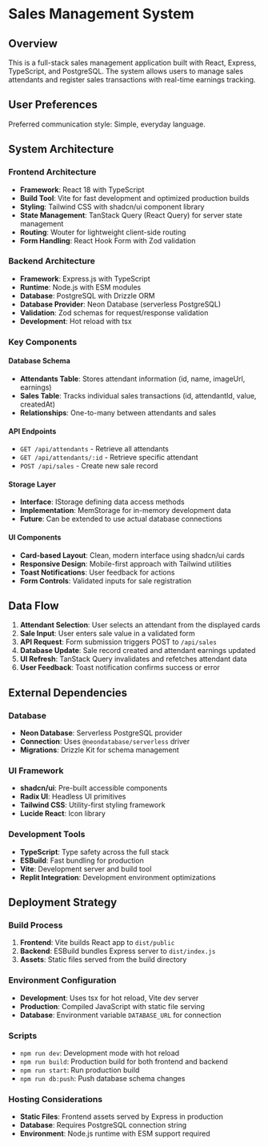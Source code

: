 # Sales Management System

## Overview

This is a full-stack sales management application built with React, Express, TypeScript, and PostgreSQL. The system allows users to manage sales attendants and register sales transactions with real-time earnings tracking.

## User Preferences

Preferred communication style: Simple, everyday language.

## System Architecture

### Frontend Architecture
- **Framework**: React 18 with TypeScript
- **Build Tool**: Vite for fast development and optimized production builds
- **Styling**: Tailwind CSS with shadcn/ui component library
- **State Management**: TanStack Query (React Query) for server state management
- **Routing**: Wouter for lightweight client-side routing
- **Form Handling**: React Hook Form with Zod validation

### Backend Architecture
- **Framework**: Express.js with TypeScript
- **Runtime**: Node.js with ESM modules
- **Database**: PostgreSQL with Drizzle ORM
- **Database Provider**: Neon Database (serverless PostgreSQL)
- **Validation**: Zod schemas for request/response validation
- **Development**: Hot reload with tsx

### Key Components

#### Database Schema
- **Attendants Table**: Stores attendant information (id, name, imageUrl, earnings)
- **Sales Table**: Tracks individual sales transactions (id, attendantId, value, createdAt)
- **Relationships**: One-to-many between attendants and sales

#### API Endpoints
- `GET /api/attendants` - Retrieve all attendants
- `GET /api/attendants/:id` - Retrieve specific attendant
- `POST /api/sales` - Create new sale record

#### Storage Layer
- **Interface**: IStorage defining data access methods
- **Implementation**: MemStorage for in-memory development data
- **Future**: Can be extended to use actual database connections

#### UI Components
- **Card-based Layout**: Clean, modern interface using shadcn/ui cards
- **Responsive Design**: Mobile-first approach with Tailwind utilities
- **Toast Notifications**: User feedback for actions
- **Form Controls**: Validated inputs for sale registration

## Data Flow

1. **Attendant Selection**: User selects an attendant from the displayed cards
2. **Sale Input**: User enters sale value in a validated form
3. **API Request**: Form submission triggers POST to `/api/sales`
4. **Database Update**: Sale record created and attendant earnings updated
5. **UI Refresh**: TanStack Query invalidates and refetches attendant data
6. **User Feedback**: Toast notification confirms success or error

## External Dependencies

### Database
- **Neon Database**: Serverless PostgreSQL provider
- **Connection**: Uses `@neondatabase/serverless` driver
- **Migrations**: Drizzle Kit for schema management

### UI Framework
- **shadcn/ui**: Pre-built accessible components
- **Radix UI**: Headless UI primitives
- **Tailwind CSS**: Utility-first styling framework
- **Lucide React**: Icon library

### Development Tools
- **TypeScript**: Type safety across the full stack
- **ESBuild**: Fast bundling for production
- **Vite**: Development server and build tool
- **Replit Integration**: Development environment optimizations

## Deployment Strategy

### Build Process
1. **Frontend**: Vite builds React app to `dist/public`
2. **Backend**: ESBuild bundles Express server to `dist/index.js`
3. **Assets**: Static files served from the build directory

### Environment Configuration
- **Development**: Uses tsx for hot reload, Vite dev server
- **Production**: Compiled JavaScript with static file serving
- **Database**: Environment variable `DATABASE_URL` for connection

### Scripts
- `npm run dev`: Development mode with hot reload
- `npm run build`: Production build for both frontend and backend
- `npm run start`: Run production build
- `npm run db:push`: Push database schema changes

### Hosting Considerations
- **Static Files**: Frontend assets served by Express in production
- **Database**: Requires PostgreSQL connection string
- **Environment**: Node.js runtime with ESM support required
